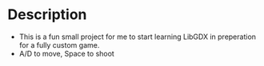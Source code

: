 # Description
- This is a fun small project for me to start learning LibGDX in preperation for a fully custom game.
- A/D to move, Space to shoot

